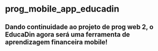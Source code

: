 # prog_mobile_app_educadin

## Dando continuidade ao projeto de prog web 2, o EducaDin agora será uma ferramenta de aprendizagem financeira mobile!
